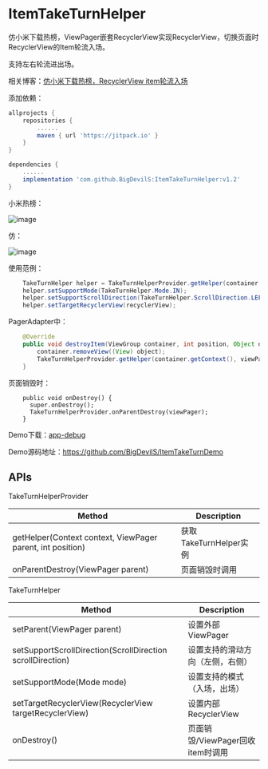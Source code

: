 # ItemTakeTurnHelper
仿小米下载热榜，ViewPager嵌套RecyclerView实现RecyclerView，切换页面时RecyclerView的Item轮流入场。

支持左右轮流进出场。

相关博客：[仿小米下载热榜，RecyclerView item轮流入场](https://www.jianshu.com/p/3f740637189f)

添加依赖：
```gradle
allprojects {
    repositories {
        ......
        maven { url 'https://jitpack.io' }
    }
}

dependencies {
    ......
    implementation 'com.github.BigDevilS:ItemTakeTurnHelper:v1.2'
}
```

小米热榜：

 ![image](https://github.com/BigDevilS/ItemTakeTurnDemo/blob/master/previews/xiaomirebang.gif)

仿：

 ![image](https://github.com/BigDevilS/ItemTakeTurnDemo/blob/master/previews/fang.gif)
 
使用范例：
```java
    TakeTurnHelper helper = TakeTurnHelperProvider.getHelper(container.getContext(), viewPager, position);
    helper.setSupportMode(TakeTurnHelper.Mode.IN);
    helper.setSupportScrollDirection(TakeTurnHelper.ScrollDirection.LEFT);
    helper.setTargetRecyclerView(recyclerView);
```
PagerAdapter中：
```java
    @Override
    public void destroyItem(ViewGroup container, int position, Object object) {
        container.removeView((View) object);
        TakeTurnHelperProvider.getHelper(container.getContext(), viewPager, position).onDestroy();
    }
```
页面销毁时：
```
    public void onDestroy() {
      super.onDestroy();
      TakeTurnHelperProvider.onParentDestroy(viewPager);
    }
```
 
Demo下载：[app-debug](https://github.com/BigDevilS/ItemTakeTurnDemo/raw/master/app/build/outputs/apk/debug/app-debug.apk)

Demo源码地址：https://github.com/BigDevilS/ItemTakeTurnDemo

## APIs

TakeTurnHelperProvider

Method|Description
--|--
getHelper(Context context, ViewPager parent, int position)|获取TakeTurnHelper实例
onParentDestroy(ViewPager parent)|页面销毁时调用

TakeTurnHelper

Method|Description
--|--
setParent(ViewPager parent)|设置外部ViewPager
setSupportScrollDirection(ScrollDirection scrollDirection)|设置支持的滑动方向（左侧，右侧）
setSupportMode(Mode mode)|设置支持的模式（入场，出场）
setTargetRecyclerView(RecyclerView targetRecyclerView)|设置内部RecyclerView
onDestroy()|页面销毁/ViewPager回收item时调用
